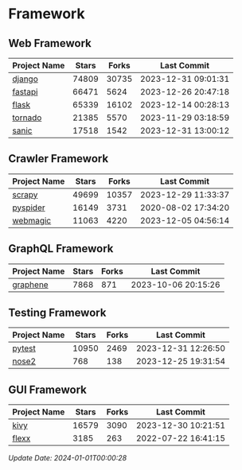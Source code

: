 # Framework

## Web Framework
| Project Name | Stars | Forks | Last Commit |
| ------------ | ----- | ----- | ----------- |
| [django](https://github.com/django/django) | 74809 | 30735 | 2023-12-31 09:01:31 |
| [fastapi](https://github.com/tiangolo/fastapi) | 66471 | 5624 | 2023-12-26 20:47:18 |
| [flask](https://github.com/pallets/flask) | 65339 | 16102 | 2023-12-14 00:28:13 |
| [tornado](https://github.com/tornadoweb/tornado) | 21385 | 5570 | 2023-11-29 03:18:59 |
| [sanic](https://github.com/sanic-org/sanic) | 17518 | 1542 | 2023-12-31 13:00:12 |

## Crawler Framework
| Project Name | Stars | Forks | Last Commit |
| ------------ | ----- | ----- | ----------- |
| [scrapy](https://github.com/scrapy/scrapy) | 49699 | 10357 | 2023-12-29 11:33:37 |
| [pyspider](https://github.com/binux/pyspider) | 16149 | 3731 | 2020-08-02 17:34:20 |
| [webmagic](https://github.com/code4craft/webmagic) | 11063 | 4220 | 2023-12-05 04:56:14 |

## GraphQL Framework
| Project Name | Stars | Forks | Last Commit |
| ------------ | ----- | ----- | ----------- |
| [graphene](https://github.com/graphql-python/graphene) | 7868 | 871 | 2023-10-06 20:15:26 |

## Testing Framework
| Project Name | Stars | Forks | Last Commit |
| ------------ | ----- | ----- | ----------- |
| [pytest](https://github.com/pytest-dev/pytest) | 10950 | 2469 | 2023-12-31 12:26:50 |
| [nose2](https://github.com/nose-devs/nose2) | 768 | 138 | 2023-12-25 19:31:54 |

## GUI Framework
| Project Name | Stars | Forks | Last Commit |
| ------------ | ----- | ----- | ----------- |
| [kivy](https://github.com/kivy/kivy) | 16579 | 3090 | 2023-12-30 10:21:51 |
| [flexx](https://github.com/flexxui/flexx) | 3185 | 263 | 2022-07-22 16:41:15 |

*Update Date: 2024-01-01T00:00:28*